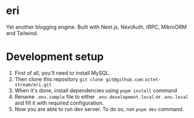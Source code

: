 # eri

Yet another blogging engine.
Built with Next.js, NextAuth, tRPC, MikroORM and Tailwind.

# Development setup

1. First of all, you'll need to install MySQL.
2. Then clone this repository `git clone git@github.com:octet-stream/eri.git`
3. When it's done, install dependencies using `pnpm install` command
4. Rename `.env.sample` file to either `.env.development.local` or `.env.local` and fill it with required configuration.
5. Now you are able to run dev server. To do so, run `pnpm dev` command.

